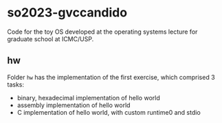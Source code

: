 # so2023-gvccandido
Code for the toy OS developed at the operating systems lecture for graduate
school at ICMC/USP.

## hw
Folder `hw` has the implementation of the first exercise, which comprised 3
tasks:
  - binary, hexadecimal implementation of hello world
  - assembly implementation of hello world
  - C implementation of hello world, with custom runtime0 and stdio
